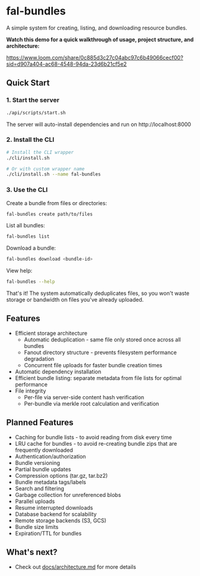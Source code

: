 # fal-bundles

A simple system for creating, listing, and downloading resource bundles.

**Watch this demo for a quick walkthrough of usage, project structure, and architecture:**

https://www.loom.com/share/0c885d3c27c04abc97c6b49066cecf00?sid=d907a404-ac68-4548-94da-23d6b21cf5e2

## Quick Start


### 1. Start the server

```bash
./api/scripts/start.sh
```

The server will auto-install dependencies and run on http://localhost:8000

### 2. Install the CLI

```bash
# Install the CLI wrapper
./cli/install.sh

# Or with custom wrapper name
./cli/install.sh --name fal-bundles
```

### 3. Use the CLI

Create a bundle from files or directories:
```bash
fal-bundles create path/to/files
```

List all bundles:
```bash
fal-bundles list
```

Download a bundle:
```bash
fal-bundles download <bundle-id>
```

View help:
```bash
fal-bundles --help
```

That's it! The system automatically deduplicates files, so you won't waste storage or bandwidth on files you've already uploaded.

## Features

- Efficient storage architecture
  - Automatic deduplication - same file only stored once across all bundles
  - Fanout directory structure - prevents filesystem performance degradation
  - Concurrent file uploads for faster bundle creation times
- Automatic dependency installation
- Efficient bundle listing: separate metadata from file lists for optimal performance
- File integrity
  - Per-file via server-side content hash verification
  - Per-bundle via merkle root calculation and verification

## Planned Features

- Caching for bundle lists - to avoid reading from disk every time
- LRU cache for bundles - to avoid re-creating bundle zips that are frequently downloaded
- Authentication/authorization
- Bundle versioning
- Partial bundle updates
- Compression options (tar.gz, tar.bz2)
- Bundle metadata tags/labels
- Search and filtering
- Garbage collection for unreferenced blobs
- Parallel uploads
- Resume interrupted downloads
- Database backend for scalability
- Remote storage backends (S3, GCS)
- Bundle size limits
- Expiration/TTL for bundles


## What's next?

- Check out [docs/architecture.md](./docs/architecture.md) for more details